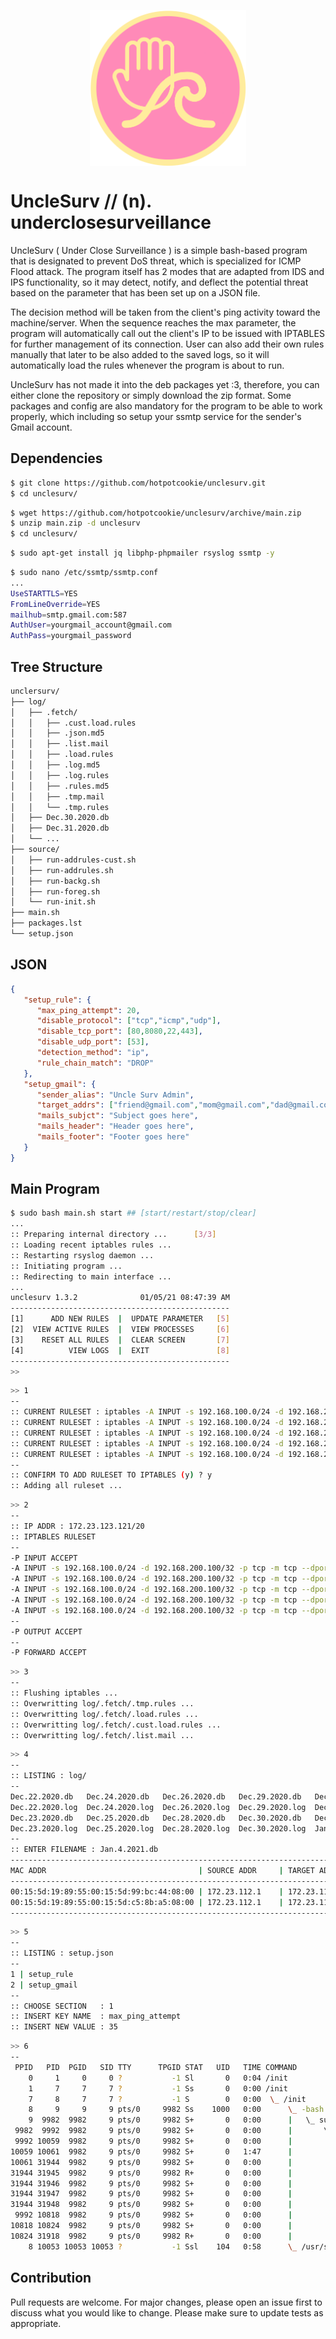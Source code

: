 <p align="center">
<img align="center" width="250" height="250" src="unclesurv.png?raw=true">
</p>

# UncleSurv // (n). underclosesurveillance

UncleSurv ( Under Close Surveillance ) is a simple bash-based program that is designated to prevent DoS threat, which is specialized for ICMP Flood attack. The program itself has 2 modes that are adapted from IDS and IPS functionality, so it may detect, notify, and deflect the potential threat based on the parameter that has been set up on a JSON file.

The decision method will be taken from the client's ping activity toward the machine/server. When the sequence reaches the max parameter, the program will automatically call out the client's IP to be issued with IPTABLES for further management of its connection. User can also add their own rules manually that later to be also added to the saved logs, so it will automatically load the rules whenever the program is about to run.

UncleSurv has not made it into the deb packages yet :3, therefore, you can either clone the repository or simply download the zip format. Some packages and config are also mandatory for the program to be able to work properly, which including so setup your ssmtp service for the sender's Gmail account.

## Dependencies
```bash
$ git clone https://github.com/hotpotcookie/unclesurv.git
$ cd unclesurv/
```
```bash
$ wget https://github.com/hotpotcookie/unclesurv/archive/main.zip
$ unzip main.zip -d unclesurv
$ cd unclesurv/
```
```bash
$ sudo apt-get install jq libphp-phpmailer rsyslog ssmtp -y
```
```bash
$ sudo nano /etc/ssmtp/ssmtp.conf
...
UseSTARTTLS=YES
FromLineOverride=YES
mailhub=smtp.gmail.com:587
AuthUser=yourgmail_account@gmail.com
AuthPass=yourgmail_password
```
## Tree Structure
```bash
unclersurv/
├── log/
│   ├── .fetch/
│   │   ├── .cust.load.rules
│   │   ├── .json.md5
│   │   ├── .list.mail
│   │   ├── .load.rules
│   │   ├── .log.md5
│   │   ├── .log.rules
│   │   ├── .rules.md5
│   │   ├── .tmp.mail
│   │   └── .tmp.rules
│   ├── Dec.30.2020.db
│   ├── Dec.31.2020.db
│   └── ...
├── source/
│   ├── run-addrules-cust.sh
│   ├── run-addrules.sh
│   ├── run-backg.sh
│   ├── run-foreg.sh
│   └── run-init.sh
├── main.sh
├── packages.lst
└── setup.json
```
## JSON
```json
{
   "setup_rule": {
      "max_ping_attempt": 20,
      "disable_protocol": ["tcp","icmp","udp"],
      "disable_tcp_port": [80,8080,22,443],
      "disable_udp_port": [53],
      "detection_method": "ip",
      "rule_chain_match": "DROP" 
   },
   "setup_gmail": {
      "sender_alias": "Uncle Surv Admin",
      "target_addrs": ["friend@gmail.com","mom@gmail.com","dad@gmail.com"],
      "mails_subjct": "Subject goes here",
      "mails_header": "Header goes here",
      "mails_footer": "Footer goes here"
   } 
}
```
## Main Program
```bash
$ sudo bash main.sh start ## [start/restart/stop/clear]
...
:: Preparing internal directory ...      [3/3]
:: Loading recent iptables rules ...
:: Restarting rsyslog daemon ...
:: Initiating program ...
:: Redirecting to main interface ...
...
unclesurv 1.3.2              01/05/21 08:47:39 AM
-------------------------------------------------
[1]      ADD NEW RULES  |  UPDATE PARAMETER   [5]
[2]  VIEW ACTIVE RULES  |  VIEW PROCESSES     [6]
[3]    RESET ALL RULES  |  CLEAR SCREEN       [7]
[4]          VIEW LOGS  |  EXIT               [8]
-------------------------------------------------
>>
```
```bash
>> 1
--
:: CURRENT RULESET : iptables -A INPUT -s 192.168.100.0/24 -d 192.168.200.100 -p tcp --dport 80 -m conntrack --ctstate NEW,ESTABLISHED -j DROP
:: CURRENT RULESET : iptables -A INPUT -s 192.168.100.0/24 -d 192.168.200.100 -p tcp --dport 8080 -m conntrack --ctstate NEW,ESTABLISHED -j DROP
:: CURRENT RULESET : iptables -A INPUT -s 192.168.100.0/24 -d 192.168.200.100 -p tcp --dport 3128 -m conntrack --ctstate NEW,ESTABLISHED -j DROP
:: CURRENT RULESET : iptables -A INPUT -s 192.168.100.0/24 -d 192.168.200.100 -p tcp --dport 22 -m conntrack --ctstate NEW,ESTABLISHED -j DROP
:: CURRENT RULESET : iptables -A INPUT -s 192.168.100.0/24 -d 192.168.200.100 -p tcp --dport 21 -m conntrack --ctstate NEW,ESTABLISHED -j DROP
--
:: CONFIRM TO ADD RULESET TO IPTABLES (y) ? y
:: Adding all ruleset ...
```
```bash
>> 2
--
:: IP ADDR : 172.23.123.121/20
:: IPTABLES RULESET
--
-P INPUT ACCEPT
-A INPUT -s 192.168.100.0/24 -d 192.168.200.100/32 -p tcp -m tcp --dport 21 -m conntrack --ctstate NEW,ESTABLISHED -j DROP
-A INPUT -s 192.168.100.0/24 -d 192.168.200.100/32 -p tcp -m tcp --dport 22 -m conntrack --ctstate NEW,ESTABLISHED -j DROP
-A INPUT -s 192.168.100.0/24 -d 192.168.200.100/32 -p tcp -m tcp --dport 3128 -m conntrack --ctstate NEW,ESTABLISHED -j DROP
-A INPUT -s 192.168.100.0/24 -d 192.168.200.100/32 -p tcp -m tcp --dport 80 -m conntrack --ctstate NEW,ESTABLISHED -j DROP
-A INPUT -s 192.168.100.0/24 -d 192.168.200.100/32 -p tcp -m tcp --dport 8080 -m conntrack --ctstate NEW,ESTABLISHED -j DROP
--
-P OUTPUT ACCEPT
--
-P FORWARD ACCEPT
```
```bash
>> 3
--
:: Flushing iptables ...
:: Overwritting log/.fetch/.tmp.rules ...
:: Overwritting log/.fetch/.load.rules ...
:: Overwritting log/.fetch/.cust.load.rules ...
:: Overwritting log/.fetch/.list.mail ...
```
```bash
>> 4
--
:: LISTING : log/
--
Dec.22.2020.db   Dec.24.2020.db   Dec.26.2020.db   Dec.29.2020.db   Dec.31.2020.db   Jan.1.2021.log  Jan.3.2021.log  Jan.5.2021.log
Dec.22.2020.log  Dec.24.2020.log  Dec.26.2020.log  Dec.29.2020.log  Dec.31.2020.log  Jan.2.2021.db   Jan.4.2021.db
Dec.23.2020.db   Dec.25.2020.db   Dec.28.2020.db   Dec.30.2020.db   Dec.31.2021.log  Jan.2.2021.log  Jan.4.2021.log
Dec.23.2020.log  Dec.25.2020.log  Dec.28.2020.log  Dec.30.2020.log  Jan.1.2021.db    Jan.3.2021.db   Jan.5.2021.db
--
:: ENTER FILENAME : Jan.4.2021.db
----------------------------------------------------------------------------------------------------------------------
MAC ADDR                                  | SOURCE ADDR     | TARGET ADDR     | PROTOCOL | SEQ             | STAT
----------------------------------------------------------------------------------------------------------------------
00:15:5d:19:89:55:00:15:5d:99:bc:44:08:00 | 172.23.112.1    | 172.23.117.251  | ICMP     | 14 ATTEMPT(S)   | --
00:15:5d:19:89:55:00:15:5d:c5:8b:a5:08:00 | 172.23.112.1    | 172.23.117.251  | ICMP     | 4 ATTEMPT(S)    | --
----------------------------------------------------------------------------------------------------------------------
```
```bash
>> 5
--
:: LISTING : setup.json
--
1 | setup_rule
2 | setup_gmail
--
:: CHOOSE SECTION   : 1
:: INSERT KEY NAME  : max_ping_attempt
:: INSERT NEW VALUE : 35
```
```bash
>> 6
--
 PPID   PID  PGID   SID TTY      TPGID STAT   UID   TIME COMMAND
    0     1     0     0 ?           -1 Sl       0   0:04 /init
    1     7     7     7 ?           -1 Ss       0   0:00 /init
    7     8     7     7 ?           -1 S        0   0:00  \_ /init
    8     9     9     9 pts/0     9982 Ss    1000   0:00      \_ -bash
    9  9982  9982     9 pts/0     9982 S+       0   0:00      |   \_ sudo ./main.sh start
 9982  9992  9982     9 pts/0     9982 S+       0   0:00      |       \_ /bin/bash ./main.sh start
 9992 10059  9982     9 pts/0     9982 S+       0   0:00      |           \_ sudo bash source/run-backg.sh
10059 10061  9982     9 pts/0     9982 S+       0   1:47      |           |   \_ bash source/run-backg.sh
10061 31944  9982     9 pts/0     9982 S+       0   0:00      |           |       \_ bash source/run-backg.sh
31944 31945  9982     9 pts/0     9982 R+       0   0:00      |           |           \_ sudo cat /var/log/syslog
31944 31946  9982     9 pts/0     9982 S+       0   0:00      |           |           \_ tail -n 1
31944 31947  9982     9 pts/0     9982 S+       0   0:00      |           |           \_ cut -c 1-6
31944 31948  9982     9 pts/0     9982 S+       0   0:00      |           |           \_ tr -s   .
 9992 10818  9982     9 pts/0     9982 S+       0   0:00      |           \_ sudo bash source/run-foreg.sh
10818 10824  9982     9 pts/0     9982 S+       0   0:00      |               \_ bash source/run-foreg.sh
10824 31918  9982     9 pts/0     9982 R+       0   0:00      |                   \_ ps axjf
    8 10053 10053 10053 ?           -1 Ssl    104   0:58      \_ /usr/sbin/rsyslogd
```
## Contribution
Pull requests are welcome. For major changes, please open an issue first to discuss what you would like to change. Please make sure to update tests as appropriate.
